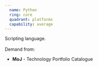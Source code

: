 ```yaml
---
  name: Python
  ring: core
  quadrant: platforms
  capability: average
---
```

Scripting language.
<br/><br/>Demand from: <ul><li><strong>MoJ</strong> - Technology Portfolio Catalogue</li></ul>
